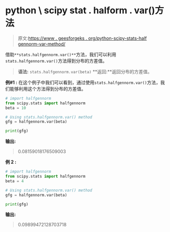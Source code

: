 # python \ scipy stat . halform . var()方法

> 原文:[https://www . geesforgeks . org/python-scipy-stats-half gennorm-var-method/](https://www.geeksforgeeks.org/python-scipy-stats-halfgennorm-var-method/)

借助`**stats.halfgennorm.var()**`方法，我们可以利用`stats.halfgennorm.var()`方法得到分布的方差值。

> **语法:** `stats.halfgennorm.var(beta)`
> **返回:**返回分布的方差值。

**例#1 :**
在这个例子中我们可以看到，通过使用`stats.halfgennorm.var()`方法，我们能够利用这个方法得到分布的方差值。

```py
# import halfgennorm
from scipy.stats import halfgennorm
beta = 10

# Using stats.halfgennorm.var() method
gfg = halfgennorm.var(beta)

print(gfg)
```

**输出:**

> 0.08159018176509003

**例 2 :**

```py
# import halfgennorm
from scipy.stats import halfgennorm
beta = 4

# Using stats.halfgennorm.var() method
gfg = halfgennorm.var(beta)

print(gfg)
```

**输出:**

> 0.09899472128703718
